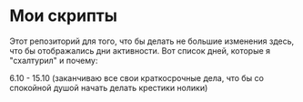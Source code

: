 # Мои скрипты
Этот репозиторий для того, что бы делать не большие изменения здесь, что бы отображались дни активности.
Вот список дней, которые я "схалтурил" и почему:

6.10 - 15.10 (заканчиваю все свои краткосрочные дела, что бы со спокойной душой начать делать крестики нолики)

